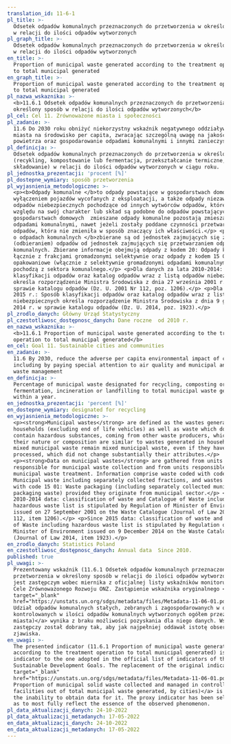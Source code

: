 ```yaml
---
translation_id: 11-6-1
pl_title: >-
  Odsetek odpadów komunalnych przeznaczonych do przetworzenia w określony sposób
  w relacji do ilości odpadów wytworzonych
pl_graph_title: >-
  Odsetek odpadów komunalnych przeznaczonych do przetworzenia w określony sposób
  w relacji do ilości odpadów wytworzonych
en_title: >-
  Proportion of municipal waste generated according to the treatment operation
  to total municipal generated
en_graph_title: >-
  Proportion of municipal waste generated according to the treatment operation
  to total municipal generated
pl_nazwa_wskaznika: >-
  <b>11.6.1 Odsetek odpadów komunalnych przeznaczonych do przetworzenia w
  określony sposób w relacji do ilości odpadów wytworzonych</b>
pl_cel: Cel 11. Zrównoważone miasta i społeczności
pl_zadanie: >-
  11.6 Do 2030 roku obniżyć niekorzystny wskaźnik negatywnego oddziaływania
  miasta na środowisko per capita, zwracając szczególną uwagę na jakość
  powietrza oraz gospodarowanie odpadami komunalnymi i innymi zanieczyszczeniami
pl_definicja: >-
  Odsetek odpadów komunalnych przeznaczonych do przetworzenia w określony sposób
  (recykling, kompostowanie lub fermentacja, przekształcanie termiczne,
  składowanie) w relacji do ilości odpadów wytworzonych w ciągu roku.
pl_jednostka_prezentacji: 'procent [%]'
pl_dostepne_wymiary: sposób przetworzenia
pl_wyjasnienia_metodologiczne: >-
  <p><b>Odpady komunalne </b>to odpady powstające w gospodarstwach domowych, z
  wyłączeniem pojazdów wycofanych z eksploatacji, a także odpady niezawierające
  odpadów niebezpiecznych pochodzące od innych wytwórców odpadów, które ze
  względu na swój charakter lub skład są podobne do odpadów powstających w
  gospodarstwach domowych  zmieszane odpady komunalne pozostają zmieszanymi
  odpadami komunalnymi, nawet jeżeli zostały poddane czynności przetwarzania
  odpadów, która nie zmieniła w sposób znaczący ich właściwości.</p> <p><b>Dane
  o odpadach komunalnych </b>zbierane są od jednostek zajmujących się zbieraniem
  (odbieraniem) odpadów od jednostek zajmujących się przetwarzaniem odpadów
  komunalnych. Zbierane informacje obejmują odpady z kodem 20: Odpady komunalne
  łącznie z frakcjami gromadzonymi selektywnie oraz odpady z kodem 15 01: Odpady
  opakowaniowe (włącznie z selektywnie gromadzonymi odpadami komunalnymi) jeżeli
  pochodzą z sektora komunalnego.</p> <p>Dla danych za lata 2010-2014: Sposób
  klasyfikacji odpadów oraz katalog odpadów wraz z listą odpadów niebezpiecznych
  określa rozporządzenie Ministra Środowiska z dnia 27 września 2001 r. w
  sprawie katalogu odpadów (Dz. U. 2001 Nr 112, poz. 1206).</p> <p>Dla danych od
  2015 r.: Sposób klasyfikacji odpadów oraz katalog odpadów wraz z listą odpadów
  niebezpiecznych określa rozporządzenie Ministra Środowiska z dnia 9 grudnia
  2014 r. w sprawie katalogu odpadów (Dz. U. 2014, poz. 1923).</p>
pl_zrodlo_danych: Główny Urząd Statystyczny
pl_czestotliwosc_dostępnosc_danych: Dane roczne  od 2010 r.
en_nazwa_wskaznika: >-
  <b>11.6.1 Proportion of municipal waste generated according to the treatment
  operation to total municipal generated</b>
en_cel: Goal 11. Sustainable cities and communities
en_zadanie: >-
  11.6 By 2030, reduce the adverse per capita environmental impact of cities,
  including by paying special attention to air quality and municipal and other
  waste management
en_definicja: >-
  Percentage of municipal waste designated for recycling, composting or
  fermentation, incineration or landfilling to total municipal waste generated
  within a year.
en_jednostka_prezentacji: 'percent [%]'
en_dostepne_wymiary: designated for recycling
en_wyjasnienia_metodologiczne: >-
  <p><strong>Municipal wastes</strong> are defined as the wastes generated in
  households (excluding end of life vehicles) as well as waste which does not
  contain hazardous substances, coming from other waste producers, which in
  their nature or composition are similar to wastes generated in households
  mixed municipal waste remain mixed municipal waste, even if they have been
  processed, which did not change substantially their attributes.</p>
  <p><strong>Data on municipal wastes</strong> are gathered from units
  responsible for municipal waste collection and from units responsible for
  municipal waste treatment. Information comprise waste coded with code 20:
  Municipal waste including separately collected fractions, and wastes coded
  with code 15 01: Waste packaging (including separately collected municipal
  packaging waste) provided they originate from municipal sector.</p> <p>For
  2010-2014 data: classification of waste and Catalogue of Waste including
  hazardous waste list is stipulated by Regulation of Minister of Environment
  issued on 27 September 2001 on the Waste Catalogue (Journal of Law 2001 No.
  112, item 1206).</p> <p>Since 2015 data: classification of waste and Catalogue
  of Waste including hazardous waste list is stipulated by Regulation of
  Minister of Environment issued on 9 December 2014 on the Waste Catalogue
  (Journal of Law 2014, item 1923).</p>
en_zrodlo_danych: Statistics Poland
en_czestotliwosc_dostępnosc_danych: Annual data  Since 2010.
published: true
pl_uwagi: >-
  Prezentowany wskaźnik (11.6.1 Odsetek odpadów komunalnych przeznaczonych do
  przetworzenia w określony sposób w relacji do ilości odpadów wytworzonych)
  jest zastępczym wobec miernika z oficjalnej listy wskaźników monitorujących
  Cele Zrównoważonego Rozwoju ONZ. Zastąpienie wskaźnika oryginalnego <a
  target="_blank"
  href="https://unstats.un.org/sdgs/metadata/files/Metadata-11-06-01.pdf">(11.6.1
  Udział odpadów komunalnych stałych, zebranych i zagospodarowanych w obiektach
  kontrolowanych w ilości odpadów komunalnych wytworzonych ogółem przez
  miasta)</a> wynika z braku możliwości pozyskania dla niego danych. Wskaźnik
  zastępczy został dobrany tak, aby jak najpełniej oddawał istotę obserwowanego
  zjawiska.
en_uwagi: >-
  The presented indicator (11.6.1 Proportion of municipal waste generated
  according to the treatment operation to total municipal generated) is a proxy
  indicator to the one adopted in the official list of indicators of the UN
  Sustainable Development Goals. The replacement of the original indicator <a
  target="_blank"
  href="https://unstats.un.org/sdgs/metadata/files/Metadata-11-06-01.pdf">(11.6.1
  Proportion of municipal solid waste collected and managed in controlled
  facilities out of total municipal waste generated, by cities)</a> is due to
  the inability to obtain data for it. The proxy indicator has been selected so
  as to most fully reflect the essence of the observed phenomenon.
pl_data_aktualizacji_danych: 24-10-2022
pl_data_aktualizacji_metadanych: 17-05-2022
en_data_aktualizacji_danych: 24-10-2022
en_data_aktualizacji_metadanych: 17-05-2022  
---
```


